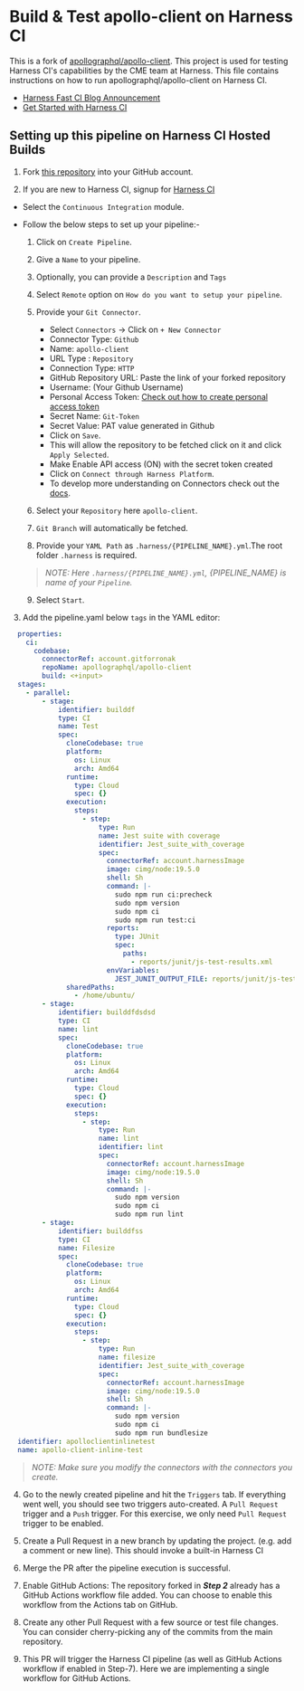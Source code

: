
Build & Test apollo-client on Harness CI
=======================================
This is a fork of [apollographql/apollo-client](https://github.com/apollographql/apollo-client). This project is used for testing Harness CI's capabilities by the CME team at Harness. This file contains instructions on how to run apollographql/apollo-client on Harness CI.


- [Harness Fast CI Blog Announcement](https://harness.io/blog/announcing-speed-enhancements-and-hosted-builds-for-harness-ci)
- [Get Started with Harness CI](https://harness.io/products/continuous-integration)

## Setting up this pipeline on Harness CI Hosted Builds

1. Fork [this repository](https://github.com/apollographql/apollo-client) into your GitHub account. 

2. If you are new to Harness CI, signup for [Harness CI](https://app.harness.io/auth/#/signup)
 * Select the `Continuous Integration` module.
 * Follow the below steps to set up your pipeline:-
 
   1. Click on `Create Pipeline`. 
   2. Give a `Name` to your pipeline.
   3. Optionally, you can provide a `Description` and `Tags`
   4. Select `Remote` option on `How do you want to setup your pipeline`.
   5. Provide your `Git Connector`.
    
      - Select `Connectors` -> Click on `+ New Connector`
      - Connector Type: `Github`
      - Name: `apollo-client`
      - URL Type : `Repository`
      - Connection Type: `HTTP`
      - GitHub Repository URL: Paste the link of your forked repository
      - Username: (Your Github Username)
      - Personal Access Token: [Check out how to create personal access token](https://docs.github.com/en/authentication/keeping-your-account-and-data-secure/creating-a-personal-access-token)
      - Secret Name: `Git-Token` 
      - Secret  Value: PAT value generated in Github
      - Click on `Save`.
      - This will allow the repository to be fetched click on it and click `Apply Selected`.
      - Make Enable API access (ON) with the secret token created
      - Click on `Connect through Harness Platform`.
      - To develop more understanding on Connectors check out the [docs](https://developer.harness.io/docs/platform/connectors/add-a-git-hub-connector/).

   6. Select your `Repository` here `apollo-client`.
   7. `Git Branch` will automatically be fetched. 
   8. Provide your `YAML Path` as `.harness/{PIPELINE_NAME}.yml`.The root folder `.harness` is required. 
   > _NOTE: Here `.harness/{PIPELINE_NAME}.yml`, {PIPELINE_NAME} is name of your `Pipeline`._
   9. Select `Start`.

3. Add the pipeline.yaml below `tags` in the YAML editor:

```yaml
  properties:
    ci:
      codebase:
        connectorRef: account.gitforronak
        repoName: apollographql/apollo-client
        build: <+input>
  stages:
    - parallel:
        - stage:
            identifier: builddf
            type: CI
            name: Test
            spec:
              cloneCodebase: true
              platform:
                os: Linux
                arch: Amd64
              runtime:
                type: Cloud
                spec: {}
              execution:
                steps:
                  - step:
                      type: Run
                      name: Jest suite with coverage
                      identifier: Jest_suite_with_coverage
                      spec:
                        connectorRef: account.harnessImage
                        image: cimg/node:19.5.0
                        shell: Sh
                        command: |-
                          sudo npm run ci:precheck
                          sudo npm version
                          sudo npm ci
                          sudo npm run test:ci
                        reports:
                          type: JUnit
                          spec:
                            paths:
                              - reports/junit/js-test-results.xml
                        envVariables:
                          JEST_JUNIT_OUTPUT_FILE: reports/junit/js-test-results.xml
              sharedPaths:
                - /home/ubuntu/
        - stage:
            identifier: builddfdsdsd
            type: CI
            name: lint
            spec:
              cloneCodebase: true
              platform:
                os: Linux
                arch: Amd64
              runtime:
                type: Cloud
                spec: {}
              execution:
                steps:
                  - step:
                      type: Run
                      name: lint
                      identifier: lint
                      spec:
                        connectorRef: account.harnessImage
                        image: cimg/node:19.5.0
                        shell: Sh
                        command: |-
                          sudo npm version
                          sudo npm ci
                          sudo npm run lint
        - stage:
            identifier: builddfss
            type: CI
            name: Filesize
            spec:
              cloneCodebase: true
              platform:
                os: Linux
                arch: Amd64
              runtime:
                type: Cloud
                spec: {}
              execution:
                steps:
                  - step:
                      type: Run
                      name: filesize
                      identifier: Jest_suite_with_coverage
                      spec:
                        connectorRef: account.harnessImage
                        image: cimg/node:19.5.0
                        shell: Sh
                        command: |-
                          sudo npm version
                          sudo npm ci
                          sudo npm run bundlesize
  identifier: apolloclientinlinetest
  name: apollo-client-inline-test

```

> _NOTE: Make sure you modify the connectors with the connectors you create._

4.  Go to the newly created pipeline and hit the `Triggers` tab. If everything went well, you should see two triggers auto-created. A `Pull Request` trigger and a `Push` trigger. For this exercise, we only need `Pull Request` trigger to be enabled.

5. Create a Pull Request in a new branch by updating the project. (e.g. add a comment or new line). This should invoke a built-in Harness CI

6. Merge the PR after the pipeline execution is successful.

7. Enable GitHub Actions: The repository forked in _**Step 2**_ already has a GitHub Actions workflow file added. You can choose to enable this workflow from the Actions tab on GitHub.

8. Create any other Pull Request with a few source or test file changes. You can consider cherry-picking any of the commits from the main repository.

9. This PR will trigger the Harness CI pipeline (as well as GitHub Actions workflow if enabled in Step-7). Here we are implementing a single workflow for GitHub Actions.

